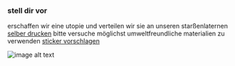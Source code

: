### stell dir vor
erschaffen wir eine utopie und verteilen wir sie an unseren starßenlaternen
[selber drucken]()
bitte versuche möglichst umweltfreundliche materialien zu verwenden
[sticker vorschlagen]()


![image alt text](image_0.png)
